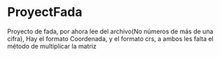 # ProyectFada
Proyecto de fada, por ahora lee del archivo(No números de más de una cifra), Hay el formato Coordenada, y el formato crs, a ambos les falta el método de multiplicar la matriz
